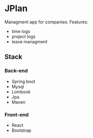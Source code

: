 # JPlan
Managment app for companies:
Features:
- time logs 
- project logs
- leave managment



## Stack

### Back-end 
* Spring boot
* Mysql
* Lombook
* Jpa
* Maven


### Front-end
* React
* Bootstrap